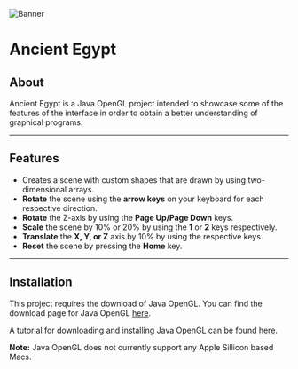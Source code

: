 ![Banner](Ancient_Egypt_🚵.png)

# Ancient Egypt

## About
Ancient Egypt is a Java OpenGL project intended to showcase some of the features of the interface in order to obtain a better understanding of graphical programs.

---
## Features
- Creates a scene with custom shapes that are drawn by using two-dimensional arrays.
- **Rotate** the scene using the **arrow keys** on your keyboard for each respective direction.
- **Rotate** the Z-axis by using the **Page Up/Page Down** keys.
- **Scale** the scene by 10% or 20% by using the **1** or **2** keys respectively. 
- **Translate** the **X, Y, or Z** axis by 10% by using the respective keys. 
- **Reset** the scene by pressing the **Home** key.

---
## Installation
This project requires the download of Java OpenGL. You can find the download page for Java OpenGL [here](https://jogamp.org/deployment/jogamp-current/jar/). 

A tutorial for downloading and installing Java OpenGL can be found [here](https://www.tutorialspoint.com/jogl/jogl_installation.htm). 

**Note:** Java OpenGL does not currently support any Apple Sillicon based Macs.
